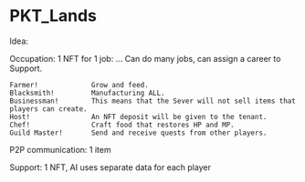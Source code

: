 # PKT_Lands
Idea:

  Occupation:  1 NFT for 1 job:  … Can do many jobs, can assign a career to Support.
  
    Farmer!             Grow and feed.
    Blacksmith!         Manufacturing ALL.
    Businessman!        This means that the Sever will not sell items that players can create.
    Host!               An NFT deposit will be given to the tenant.
    Chef!               Craft food that restores HP and MP.
    Guild Master!       Send and receive quests from other players.
    
    

  P2P communication:  1 item

  Support: 1 NFT, AI uses separate data for each player
